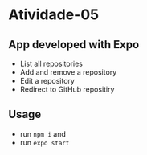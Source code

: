 # Atividade-05
## App developed with Expo
* List all repositories
* Add and remove a repository
* Edit a repository
* Redirect to GitHub repositiry

## Usage
* run `npm i` and
* run `expo start`
